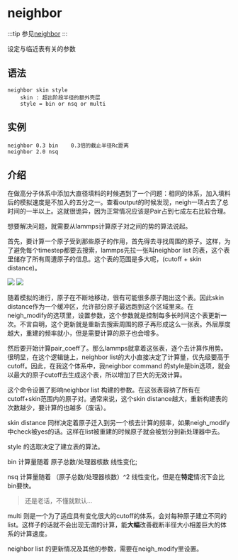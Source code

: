 # neighbor

:::tip
参见[neighbor](https://lammps.sandia.gov/doc/neighbor.html)
:::

设定与临近表有关的参数

## 语法
```
neighbor skin style
    skin : 超出阶段半径的额外壳层
    style = bin or nsq or multi
```

## 实例
```
neighbor 0.3 bin    0.3倍的截止半径Rc距离
neighbor 2.0 nsq

```

## 介绍

在做高分子体系中添加大直径填料的时候遇到了一个问题：相同的体系，加入填料后的模拟速度是不加入的五分之一。查看output的时候发现，neigh一项占去了总时间的一半以上。这就很诡异，因为正常情况应该是Pair占到七成左右比较合理。

想要解决问题，就需要从lammps计算原子对之间的势的算法说起。

首先，要计算一个原子受到那些原子的作用，首先得去寻找周围的原子。这样，为了避免每个timestep都要去搜索，lammps先拉一张叫neighbor list 的表，这个表里储存了所有周遭原子的信息。这个表的范围是多大呢，(cutoff + skin distance)。

![](/command/general/neighbor/1.png)
![](/command/general/neighbor/2.png)

随着模拟的进行，原子在不断地移动，很有可能很多原子跑出这个表。因此skin distance作为一个缓冲区，允许部分原子最远跑到这个区域里来。在neigh_modify的选项里，设置参数，这个参数就是控制每多长时间这个表更新一次。不言自明，这个更新就是重新去搜索周围的原子再形成这么一张表。外层厚度越大，重建的频率就小，但是需要计算的原子也会增多。

然后要开始计算pair_coeff了。那么lammps就拿着这张表，逐个去计算作用势。很明显，在这个逻辑链上，neighbor list的大小直接决定了计算量，优先级要高于cutoff。因此，在我这个体系中，我neighbor command 的style是bin选项，就会以最大的原子cutoff去生成这个表，所以增加了巨大的无效计算。

这个命令设置了影响neighbor list 构建的参数。在这张表容纳了所有在cutoff+skin范围内的原子对。通常来说，这个skin distance越大，重新构建表的次数越少，要计算的也越多（废话）。

skin distance 同样决定着原子迁入到另一个核去计算的频率，如果neigh_modify中check被yes的话。这样在list被重建的时候原子就会被划分到新处理器中去。

style 的选取决定了建立表的算法。

bin 计算量随着 原子总数/处理器核数 线性变化;

nsq 计算量随着 （原子总数/处理器核数）^2 线性变化，但是在**特定**情况下会比bin要快。

> 还是老话，不懂就默认...

multi 则是一个为了适应具有变化很大的cutoff的体系，会对每种原子建立不同的list。这样子的话就不会出现无谓的计算，能**大幅**改善截断半径大小相差巨大的体系的计算速度。

neighbor list 的更新情况及其他的参数，需要在neigh_modify里设置。